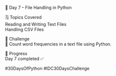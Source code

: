 📅 Day 7 – File Handling in Python

🗒️ Topics Covered  
Reading and Writing Text Files  
Handling CSV Files  

🎯 Challenge  
🔧 Count word frequencies in a text file using Python.

📌 Progress  
Day 7 completed ✅  

#30DaysOfPython #IDC30DaysChallenge

